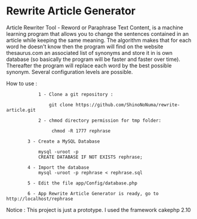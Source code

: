 # Rewrite Article Generator
Article Rewriter Tool - Reword or Paraphrase Text Content, is a machine learning program that allows you to change the sentences contained in an article while keeping the same meaning. The algorithm makes that for each word he doesn't know then the program will find on the website thesaurus.com an associated list of synonyms and store it in is own database (so basically the program will be faster and faster over time). Thereafter the program will replace each word by the best possible synonym. Several configuration levels are possible. 

How to use :

	    		1 - Clone a git repository :

	        		git clone https://github.com/ShinoNoNuma/rewrite-article.git
                       
           	 	2 - chmod directory permission for tmp folder:
                
               	 	 chmod -R 1777 rephrase

			3 - Create a MySQL Database

			    mysql -uroot -p
			    CREATE DATABASE IF NOT EXISTS rephrase;
			
			4 - Import the database
			    mysql -uroot -p rephrase < rephrase.sql 

			5 - Edit the file app/Config/database.php

			6 - App Rewrite Article Generator is ready, go to http://localhost/rephrase


Notice : This project is just a prototype.
	 I used the framework cakephp 2.10
